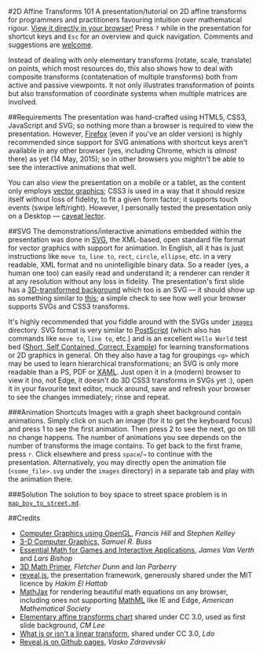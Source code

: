 #2D Affine Transforms 101
A presentation/tutorial on 2D affine transforms for programmers and practitioners favouring intuition over mathematical rigour. [View it directly in your browser!](http://legends2k.github.io/2d-transforms-101/#/) Press `?` while in the presentation for shortcut keys and `Esc` for an overview and quick navigation. Comments and suggestions are [welcome](mailto:legends2k@yahoo.com).

Instead of dealing with only elementary transforms (rotate, scale, translate) on points, which most resources do, this also shows how to deal with composite transforms (contatenation of multiple transforms) both from active and passive viewpoints. It not only illustrates transformation of points but also transformation of coordinate systems when multiple matrices are involved.

##Requirements
The presentation was hand-crafted using HTML5, CSS3, JavaScript and SVG; so nothing more than a browser is required to view the presentation. However, [Firefox](http://www.firefox.com/) (even if you've an older version) is highly recommended since support for SVG animations with shortcut keys aren't available in any other browser (yes, including Chrome, which is _almost_ there) as yet (14 May, 2015); so in other browsers you mightn't be able to see the interactive animations that well.

You can also view the presentation on a mobile or a tablet, as the content only employs [vector graphics](http://en.wikipedia.org/wiki/Vector_image_format); CSS3 is used in a way that it should resize itself without loss of fidelity, to fit a given form factor; it supports touch events (swipe left/right). However, I personally tested the presentation only on a Desktop — [caveat lector](http://en.wiktionary.org/wiki/caveat_lector).

##SVG
The demonstrations/interactive animations embedded within the presentation was done in [SVG](http://en.wikipedia.org/wiki/Scalable_Vector_Graphics), the XML-based, open standard file format for vector graphics with support for animation. In English, all it has is just instructions like `move to`, `line to`, `rect`, `circle`, `ellipse`, etc. in a very readable, XML format and no unintelligible binary data. So a reader (yes, a human one too) can easily read and understand it; a renderer can render it at any resolution without any loss in fidelity. The presentation's first slide has a [3D-transformed background](http://rawgit.com/legends2k/2d-transforms-101/gh-pages/images/2D_affine_xforms.svg) which too is an SVG — it should show up as something similar to [this](http://rawgit.com/legends2k/2d-transforms-101/gh-pages/images/background.png); a simple check to see how well your browser supports SVGs and CSS3 transforms.

It's highly recommended that you fiddle around with the SVGs under [`images`](https://github.com/legends2k/2d-transforms-101/tree/gh-pages/images) directory. SVG format is very similar to [PostScript](http://en.wikipedia.org/wiki/PostScript) (which also has commands like `move to`, `line to`, etc.) and is an excellent `Hello World` test bed ([Short, Self Contained, Correct, Example](http://www.sscce.org/)) for learning transformations or 2D graphics in general. Oh they also have a tag for groupings `<g>` which may be used to learn hierarchical transformations; an SVG is only more readable than a PS, PDF or [XAML](http://msdn.microsoft.com/en-us/library/windows/apps/dn535793.aspx). Just open it in a (modern) browser to view it (no, not Edge, it doesn't do 3D CSS3 transforms in SVGs yet :), open it in your favourite text editor, muck around, save and refresh your browser to see the changes immediately; rinse and repeat.

###Animation Shortcuts
Images with a graph sheet background contain animations. Simply click on such an image (for it to get the keyboard focus) and press 1 to see the first animation. Then press 2 to see the next, go on till no change happens. The number of animations you see depends on the number of transforms the image contains. To get back to the first frame, press `r`. Click elsewhere and press `space`/`→` to continue with the presentation. Alternatively, you may directly open the animation file (`<some_file>.svg` under the `images` directory) in a separate tab and play with the animation there.

###Solution
The solution to boy space to street space problem is in [`map_boy_to_street.md`](https://github.com/legends2k/2d-transforms-101/blob/master/map_boy_to_street.md).

##Credits
* [Computer Graphics using OpenGL](http://amzn.com/0131496700), _Francis Hill_ and _Stephen Kelley_
* [3-D Computer Graphics](http://amzn.com/0521821037), _Samuel R. Buss_
* [Essential Math for Games and Interactive Applications](http://amzn.com/0123742978), _James Van Verth_ and _Lars Bishop_
* [3D Math Primer](http://amzn.com/1568817231), _Fletcher Dunn_ and _Ian Parberry_
* [reveal.js](http://github.com/hakimel/reveal.js), the presentation framework, generously shared under the MIT licence by _Hakim El Hattab_
* [MathJax](http://www.mathjax.org/) for rendering beautiful math equations on any browser, including ones not supporting [MathML](http://en.wikipedia.org/wiki/MathML) like IE and Edge, _American Mathematical Society_
* [Elementary affine transforms chart](http://en.wikipedia.org/wiki/File:2D_affine_transformation_matrix.svg) shared under CC 3.0, used as first slide background, _CM Lee_
* [What is or isn't a linear transform](http://commons.wikimedia.org/wiki/File:LinearTransformations.svg), shared under CC 3.0, _Ldo_
* [Reveal.js on Github pages](http://vaskoz.wordpress.com/2013/12/15/reveal-js-on-github-pages/), _Vasko Zdravevski_
